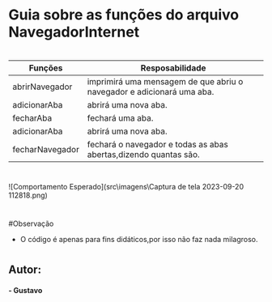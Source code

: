 # Guia sobre as funções do arquivo NavegadorInternet

#

| Funções  | Resposabilidade |
| ------------- | ------------- |
|abrirNavegador | imprimirá uma mensagem de que abriu o navegador e adicionará uma aba.  |
|adicionarAba | abrirá uma nova aba.  |
|fecharAba | fechará uma aba. |
|adicionarAba | abrirá uma nova aba.  |
|fecharNavegador | fechará o navegador e todas as abas abertas,dizendo quantas são.  |

#
![Comportamento Esperado](src\imagens\Captura de tela 2023-09-20 112818.png)
#
 
#Observação
* O código é apenas para fins didáticos,por isso não faz nada milagroso.
#

## Autor:
#### - Gustavo